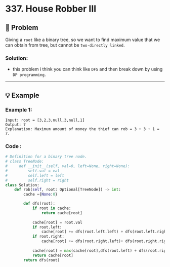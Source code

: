 # 337. House Robber III

## 📝 Problem
Giving a `root` like a binary tree, so we want to find  maximum value that we can obtain from tree, but cannot be `two-directly linked`.


### **Solution**:

- this problem i think you can think like `DFS` and then break down by using `DP programming`.

---

## 💡 Example

### **Example 1**:
```
Input: root = [3,2,3,null,3,null,1]
Output: 7
Explanation: Maximum amount of money the thief can rob = 3 + 3 + 1 = 7.
```
### **Code** :

```python
# Definition for a binary tree node.
# class TreeNode:
#     def __init__(self, val=0, left=None, right=None):
#         self.val = val
#         self.left = left
#         self.right = right
class Solution:
    def rob(self, root: Optional[TreeNode]) -> int:
        cache ={None:0}

        def dfs(root):
            if root in cache:
                return cache[root]
            
            cache[root] = root.val
            if root.left:
                cache[root] += dfs(root.left.left) + dfs(root.left.right)
            if root.right:
                cache[root] += dfs(root.right.left)+ dfs(root.right.right)
            
            cache[root] = max(cache[root],dfs(root.left) + dfs(root.right))
            return cache[root]
        return dfs(root)
```
